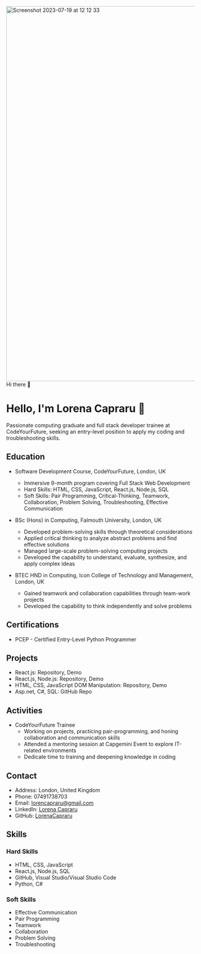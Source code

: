 <img width="1000" alt="Screenshot 2023-07-19 at 12 12 33" src="https://github.com/LorenaCapraru/LorenaCapraru/assets/108892538/8fb09fb0-2c38-4965-985e-d9464a9de22f">
 Hi there 👋

<!--
**LorenaCapraru/LorenaCapraru** is a ✨ _special_ ✨ repository because its `README.md` (this file) appears on your GitHub profile.

Here are some ideas to get you started:

- 🔭 I’m currently working on ...
- 🌱 I’m currently learning ...
- 👯 I’m looking to collaborate on ...
- 🤔 I’m looking for help with ...
- 💬 Ask me about ...
- 📫 How to reach me: ...
- 😄 Pronouns: ...
- ⚡ Fun fact: ...
-->


# Hello, I'm Lorena Capraru 👋



Passionate computing graduate and full stack developer trainee at CodeYourFuture, seeking an entry-level position to apply my coding and troubleshooting skills.

## Education

- Software Development Course, CodeYourFuture, London, UK
  - Immersive 9-month program covering Full Stack Web Development
  - Hard Skills: HTML, CSS, JavaScript, React.js, Node.js, SQL
  - Soft Skills: Pair Programming, Critical-Thinking, Teamwork, Collaboration, Problem Solving, Troubleshooting, Effective Communication

- BSc (Hons) in Computing, Falmouth University, London, UK
  - Developed problem-solving skills through theoretical considerations
  - Applied critical thinking to analyze abstract problems and find effective solutions
  - Managed large-scale problem-solving computing projects
  - Developed the capability to understand, evaluate, synthesize, and apply complex ideas

- BTEC HND in Computing, Icon College of Technology and Management, London, UK
  - Gained teamwork and collaboration capabilities through team-work projects
  - Developed the capability to think independently and solve problems

## Certifications

- PCEP - Certified Entry-Level Python Programmer

## Projects

- React.js: Repository, Demo
- React.js, Node.js: Repository, Demo
- HTML, CSS, JavaScript DOM Manipulation: Repository, Demo
- Asp.net, C#, SQL: GitHub Repo

## Activities

- CodeYourFuture Trainee
  - Working on projects, practicing pair-programming, and honing collaboration and communication skills
  - Attended a mentoring session at Capgemini Event to explore IT-related environments
  - Dedicate time to training and deepening knowledge in coding

## Contact

- Address: London, United Kingdom
- Phone: 07491738703
- Email: lorencapraru@gmail.com
- LinkedIn: [Lorena Capraru](https://www.linkedin.com/in/lloren-capraru-070723244/)
- GitHub: [LorenaCapraru](https://github.com/LorenaCapraru)

## Skills

### Hard Skills

- HTML, CSS, JavaScript
- React.js, Node.js, SQL
- GitHub, Visual Studio/Visual Studio Code
- Python, C#

### Soft Skills

- Effective Communication
- Pair Programming
- Teamwork
- Collaboration
- Problem Solving
- Troubleshooting
